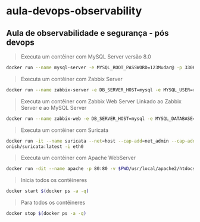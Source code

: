 # aula-devops-observability  

## Aula de observabilidade e segurança - pós devops  

> Executa um contêiner com MySQL Server versão 8.0

```bash
docker run --name mysql-server -e MYSQL_ROOT_PASSWORD=123Mudar@ -p 3306:3306 -d mysql:8.0
```

> Executa um contêiner com Zabbix Server  

```bash
docker run --name zabbix-server -e DB_SERVER_HOST=mysql -e MYSQL_USER=root -e MYSQL_PASSWORD=123Mudar@ --link mysql-server:mysql --init -d zabbix/zabbix-server-mysql:latest
```

> Executa um contêiner com Zabbix Web Server Linkado ao Zabbix Server e ao MySQL Server  

```bash
docker run --name zabbix-web -e DB_SERVER_HOST=mysql -e MYSQL_DATABASE=zabbix -e MYSQL_USER=root -e MYSQL_PASSWORD=123Mudar@ --link mysql-server:mysql --link zabbix-server:zabbix-server -e ZBX_SERVER_HOST=zabbix-server -e PHP_TZ=America/Sao_Paulo -p 8080:8080 -p 8443:8443 -d zabbix/zabbix-web-apache-mysql:latest
```

> Executa um contêiner com Suricata  

```bash
docker run -it --name suricata --net=host --cap-add=net_admin --cap-add=net_raw --cap-add=sys_nice -v $(pwd)/logs:/var/log/suricata -v $(pwd)/etc:/etc/suricata -d jas
onish/suricata:latest -i eth0
```

> Executa um contêiner com Apache WebServer  

```bash
docker run -dit --name apache -p 80:80 -v $PWD/usr/local/apache2/htdocs:/usr/local/apache2/htdocs/ httpd:2.4
```

> Inicia todos os contêineres  

```bash
docker start $(docker ps -a -q)
```

> Para todos os contêineres  

```bash
docker stop $(docker ps -a -q)
```
